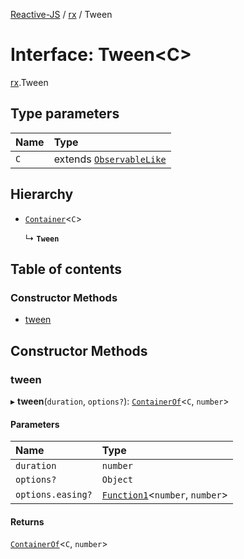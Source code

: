 [Reactive-JS](../README.md) / [rx](../modules/rx.md) / Tween

# Interface: Tween<C\>

[rx](../modules/rx.md).Tween

## Type parameters

| Name | Type |
| :------ | :------ |
| `C` | extends [`ObservableLike`](rx.ObservableLike.md) |

## Hierarchy

- [`Container`](containers.Container.md)<`C`\>

  ↳ **`Tween`**

## Table of contents

### Constructor Methods

- [tween](rx.Tween.md#tween)

## Constructor Methods

### tween

▸ **tween**(`duration`, `options?`): [`ContainerOf`](../modules/containers.md#containerof)<`C`, `number`\>

#### Parameters

| Name | Type |
| :------ | :------ |
| `duration` | `number` |
| `options?` | `Object` |
| `options.easing?` | [`Function1`](../modules/functions.md#function1)<`number`, `number`\> |

#### Returns

[`ContainerOf`](../modules/containers.md#containerof)<`C`, `number`\>
